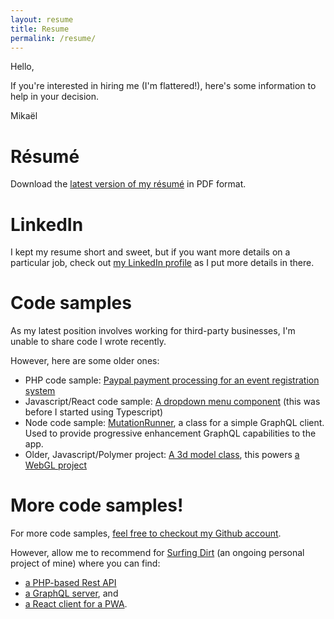 ```yaml
---
layout: resume
title: Resume
permalink: /resume/
---
```


Hello,

If you're interested in hiring me (I'm flattered!), here's some information to help in your decision.

Mikaël

# Résumé

Download the [latest version of my résumé](../documents/mikaelgramont-resume.pdf) in PDF format.

# LinkedIn

I kept my resume short and sweet, but if you want more details on a particular job, check out
[my LinkedIn profile](https://www.linkedin.com/in/mikaelgramont) as I put more details in there.

# Code samples

As my latest position involves working for third-party businesses, I'm unable to share code I wrote recently.

However, here are some older ones:

* PHP code sample: [Paypal payment processing for an event registration system](https://github.com/mikaelgramont/IMA/blob/master/pages/wfc/paypal-transaction-complete.php)
* Javascript/React code sample: [A dropdown menu component](https://github.com/surfingdirt/web/blob/master/src/components/Widgets/Menu/Menu.jsx) (this was before I started using Typescript)
* Node code sample: [MutationRunner](https://github.com/surfingdirt/web/blob/master/server/mutationRunner.js), a class for a simple GraphQL client.<br>
Used to provide progressive enhancement GraphQL capabilities to the app.
* Older, Javascript/Polymer project: [A 3d model class](https://github.com/mikaelgramont/drawmeakicker/blob/master/public/models/parts/side.js), this powers [a WebGL project](https://drawmeakicker.com/?id=1)

# More code samples!

For more code samples, [feel free to checkout my Github account](https://github.com/mikaelgramont).

However, allow me to recommend for [Surfing Dirt](https://www.surfingdirt.com) (an ongoing personal project of mine) where you can find:
* [a PHP-based Rest API](https://github.com/surfingdirt/rest-api)
* [a GraphQL server](https://github.com/surfingdirt/graphql), and
* [a React client for a PWA](https://github.com/surfingdirt/web).